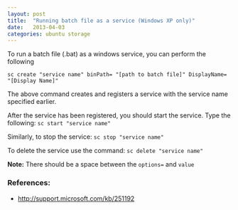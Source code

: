 ```yaml
---
layout: post
title:  "Running batch file as a service (Windows XP only)"
date:   2013-04-03
categories: ubuntu storage
---
```


To run a batch file (.bat) as a windows service, you can perform the following

`sc create "service name" binPath= "[path to batch file]" DisplayName= "[Display Name]"`

The above command creates and registers a service with the service name specified earlier.

After the service has been registered, you should start the service. Type the following: `sc start "service name"`

Similarly, to stop the service: `sc stop "service name"`

To delete the service use the command: `sc delete "service name"`

**Note:** There should be a space between the `options=` and `value`

### References:
- http://support.microsoft.com/kb/251192
